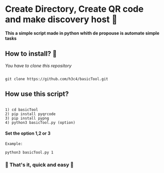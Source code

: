 # Create Directory, Create QR code and make discovery host :snake:

 __This a simple script made in python whith de propouse is automate simple tasks__
  
## How to install? :wrench:

_You have to clone this repository_
```

git clone https://github.com/h3c4/basicTool.git

```
## How use this script?
```

1) cd basicTool
2) pip install pyqrcode
3) pip install pypng
4) python3 basicTool.py (option) 

```
#### Set the option 1,2 or 3

```
Example:
  
python3 basicTool.py 1

```

### :rocket: That's it, quick and easy :rocket:
